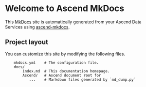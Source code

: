# Welcome to Ascend MkDocs

This [MkDocs](https://mkdocs.org) site is automatically generated from your
Ascend Data Services using
[ascend-mkdocs](https://github.com/ascend-io/ascend-mkdocs).

## Project layout

You can customize this site by modifying the following files.

```
    mkdocs.yml    # The configuration file.
    docs/
        index.md  # This documentation homepage.
        Ascend/   # Ascend document root for
           ...    # Markdown files generated by `md_dump.py`
```

